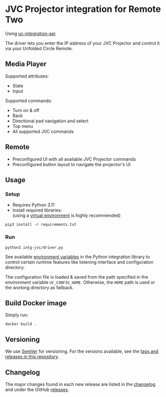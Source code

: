 # JVC Projector integration for Remote Two

Using [uc-integration-api](https://github.com/aitatoi/integration-python-library)

The driver lets you enter the IP address of your JVC Projector and control it via your Unfolded Circle Remote.

## Media Player
Supported attributes:
- State
- Input

Supported commands:
- Turn on & off
- Back
- Directional pad navigation and select
- Top menu
- All supported JVC commands

## Remote
- Preconfigured UI with all available JVC Projector commands
- Preconfigured button layout to navigate the projector's UI

## Usage
### Setup

- Requires Python 3.11
- Install required libraries:  
  (using a [virtual environment](https://docs.python.org/3/library/venv.html) is highly recommended)
```shell
pip3 install -r requirements.txt
```

### Run

```shell
python3 intg-jvc/driver.py
```

See available [environment variables](https://github.com/unfoldedcircle/integration-python-library#environment-variables)
in the Python integration library to control certain runtime features like listening interface and configuration directory.

The configuration file is loaded & saved from the path specified in the environment variable `UC_CONFIG_HOME`.
Otherwise, the `HOME` path is used or the working directory as fallback.

## Build Docker image

Simply run:
```shell
docker build .
```

## Versioning

We use [SemVer](http://semver.org/) for versioning. For the versions available, see the
[tags and releases in this repository](https://github.com/jackjpowell/uc-intg-jvc/releases).

## Changelog

The major changes found in each new release are listed in the [changelog](CHANGELOG.md)
and under the GitHub [releases](https://github.com/jackjpowell/uc-intg-jvc/releases).